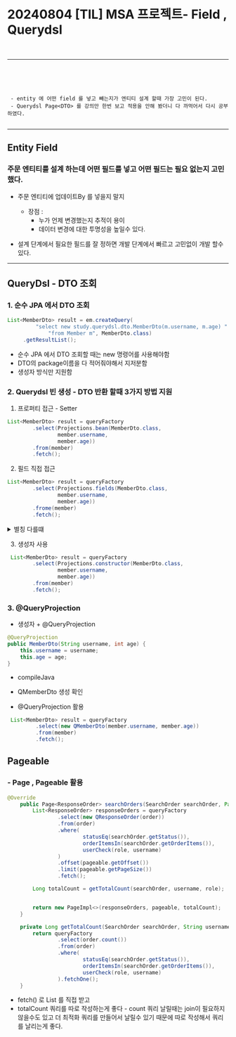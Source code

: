 # 20240804 [TIL] MSA 프로젝트- Field , Querydsl

<br>

---
<br>
<br>
<br>

```
 - entity 에 어떤 field 를 넣고 빼는지가 엔티티 설계 할때 가장 고민이 된다.
 - Querydsl Page<DTO> 를 강의만 한번 보고 적용을 안해 봤더니 다 까먹어서 다시 공부 하였다.
  
```

---

## Entity Field  

### 주문 엔티티를 설계 하는데 어떤 필드를 넣고 어떤 필드는 필요 없는지 고민했다.

- 주문 엔티티에 업데이트By 를 넣을지 말지 
  
  - 장점 :
    - 누가 언제 변경했는지 추적이 용이
    - 데이터 변경에 대한 투명성을 높일수 있다. 

- 설계 단계에서 필요한 필드를 잘 정하면 개발 단계에서 빠르고 고민없이 개발 할수 있다.
---

## QueryDsl - DTO 조회

### 1. 순수 JPA 에서 DTO 조회
~~~java
List<MemberDto> result = em.createQuery(
         "select new study.querydsl.dto.MemberDto(m.username, m.age) " +
             "from Member m", MemberDto.class)
     .getResultList();
~~~
- 순수 JPA 에서 DTO 조회할 때는 new 명령어를 사용해야함
- DTO의 package이름을 다 적어줘야해서 지저분함
- 생성자 방식만 지원함


### 2. Querydsl 빈 생성 - DTO 반환 할때 3가지 방법 지원

1. 프로퍼티 접근 - Setter
~~~java
List<MemberDto> result = queryFactory
        .select(Projections.bean(MemberDto.class,
                member.username,
                member.age))
        .from(member)
        .fetch();
~~~

2. 필드 직접 접근
~~~java
List<MemberDto> result = queryFactory
        .select(Projections.fields(MemberDto.class,
                member.username,
                member.age))
        .frome(member)
        .fetch();
~~~
<details>
  <summary> 별칭 다를떄</summary>

~~~java
List<MemberDto> result = queryFactory
        .select(Projections.fields(MemberDto.class,
                member.username.as("name"),
                ExpressionUtils.as(
                        JPAExpressions
                                .select(memberSub.age.max())
                                .from(memberSub), "age")
        )
        ).frome(member)
        .fetch();
~~~
- 프로퍼티나, 필드 접근 생성 방식에서 이름이 다를 때 해결 방안
- ExpressionUtils.as(source.alias): 필드나, 서브 쿼리에 별칭 적용
- username.as("memberName"): 필드에 적용
</details>

3. 생성자 사용
~~~java
 List<MemberDto> result = queryFactory
        .select(Projections.constructor(MemberDto.class,
                member.username,
                member.age))
        .from(member)
        .fetch(); 
~~~

### 3. @QueryProjection
- 생성자 + @QueryProjection
~~~java
@QueryProjection
public MemberDto(String username, int age) {
    this.username = username;
    this.age = age;
}
~~~
- compileJava
- QMemberDto 생성 확인

- @QueryProjection 활용
~~~java
 List<MemberDto> result = queryFactory
         .select(new QMemberDto(member.username, member.age))
         .from(member)
         .fetch();
~~~

## Pageable

### - Page , Pageable 활용

~~~java
@Override
    public Page<ResponseOrder> searchOrders(SearchOrder searchOrder, Pageable pageable, String username, String role) {
        List<ResponseOrder> responseOrders = queryFactory
                .select(new QResponseOrder(order))
                .from(order)
                .where(
                        statusEq(searchOrder.getStatus()),
                        orderItemsIn(searchOrder.getOrderItems()),
                        userCheck(role, username)
                )
                .offset(pageable.getOffset())
                .limit(pageable.getPageSize())
                .fetch();

        Long totalCount = getTotalCount(searchOrder, username, role);


        return new PageImpl<>(responseOrders, pageable, totalCount);
    }

    private Long getTotalCount(SearchOrder searchOrder, String username, String role) {
        return queryFactory
                .select(order.count())
                .from(order)
                .where(
                        statusEq(searchOrder.getStatus()),
                        orderItemsIn(searchOrder.getOrderItems()),
                        userCheck(role, username)
                ).fetchOne();
    }
~~~
- fetch() 로 List<DTO> 를 직접 받고
- totalCount 쿼리를 따로 작성하는게 좋다 - count 쿼리 날릴때는 join이 필요하지 않을수도 있고
 더 최적화 쿼리를 만들어서 날릴수 있기 때문에 따로 작성해서 쿼리를 날리는게 좋다.